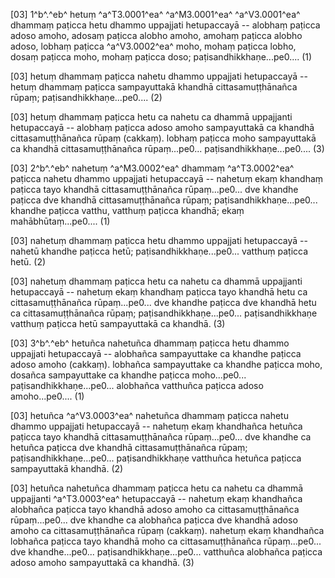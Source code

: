 [03] 1^b^.^eb^ hetuṃ ^a^T3.0001^ea^ ^a^M3.0001^ea^ ^a^V3.0001^ea^ dhammaṃ paṭicca hetu dhammo uppajjati hetupaccayā -- alobhaṃ paṭicca  adoso amoho, adosaṃ paṭicca alobho amoho, amohaṃ paṭicca alobho adoso,  lobhaṃ paṭicca ^a^V3.0002^ea^ moho, mohaṃ paṭicca lobho, dosaṃ paṭicca moho, mohaṃ paṭicca doso;  paṭisandhikkhaṇe...pe0.... (1)

[03] hetuṃ dhammaṃ paṭicca nahetu dhammo uppajjati hetupaccayā -- hetuṃ dhammaṃ paṭicca sampayuttakā  khandhā cittasamuṭṭhānañca rūpaṃ; paṭisandhikkhaṇe...pe0.... (2)

[03] hetuṃ dhammaṃ paṭicca hetu ca nahetu ca dhammā uppajjanti hetupaccayā -- alobhaṃ paṭicca  adoso amoho sampayuttakā ca khandhā cittasamuṭṭhānañca rūpaṃ (cakkaṃ). lobhaṃ paṭicca  moho sampayuttakā ca khandhā cittasamuṭṭhānañca rūpaṃ...pe0... paṭisandhikkhaṇe...pe0....  (3)

[03] 2^b^.^eb^ nahetuṃ ^a^M3.0002^ea^ dhammaṃ ^a^T3.0002^ea^ paṭicca nahetu dhammo uppajjati hetupaccayā -- nahetuṃ  ekaṃ khandhaṃ paṭicca tayo khandhā cittasamuṭṭhānañca rūpaṃ...pe0... dve khandhe paṭicca dve  khandhā cittasamuṭṭhānañca rūpaṃ; paṭisandhikkhaṇe...pe0... khandhe paṭicca vatthu, vatthuṃ  paṭicca khandhā; ekaṃ mahābhūtaṃ...pe0.... (1)

[03] nahetuṃ dhammaṃ paṭicca hetu dhammo uppajjati hetupaccayā -- nahetū khandhe paṭicca hetū;  paṭisandhikkhaṇe...pe0... vatthuṃ paṭicca hetū. (2)

[03] nahetuṃ dhammaṃ paṭicca hetu ca nahetu ca dhammā uppajjanti hetupaccayā -- nahetuṃ ekaṃ  khandhaṃ paṭicca tayo khandhā hetu ca cittasamuṭṭhānañca rūpaṃ...pe0... dve khandhe paṭicca  dve khandhā hetu ca cittasamuṭṭhānañca rūpaṃ; paṭisandhikkhaṇe...pe0... paṭisandhikkhaṇe vatthuṃ  paṭicca hetū sampayuttakā ca khandhā. (3)

[03] 3^b^.^eb^ hetuñca nahetuñca dhammaṃ paṭicca hetu dhammo uppajjati hetupaccayā -- alobhañca sampayuttake  ca khandhe paṭicca adoso amoho (cakkaṃ). lobhañca sampayuttake ca khandhe paṭicca  moho, dosañca sampayuttake ca khandhe paṭicca moho...pe0... paṭisandhikkhaṇe...pe0...  alobhañca vatthuñca paṭicca adoso amoho...pe0.... (1)

[03] hetuñca ^a^V3.0003^ea^ nahetuñca dhammaṃ paṭicca nahetu dhammo uppajjati hetupaccayā -- nahetuṃ ekaṃ khandhañca  hetuñca paṭicca tayo khandhā cittasamuṭṭhānañca rūpaṃ...pe0... dve khandhe ca hetuñca paṭicca  dve khandhā cittasamuṭṭhānañca rūpaṃ; paṭisandhikkhaṇe...pe0... paṭisandhikkhaṇe vatthuñca hetuñca  paṭicca sampayuttakā khandhā. (2)

[03] hetuñca nahetuñca dhammaṃ paṭicca hetu ca nahetu ca dhammā uppajjanti ^a^T3.0003^ea^ hetupaccayā -- nahetuṃ  ekaṃ khandhañca alobhañca paṭicca tayo khandhā adoso amoho ca cittasamuṭṭhānañca rūpaṃ...pe0...  dve khandhe ca alobhañca paṭicca dve khandhā adoso amoho ca cittasamuṭṭhānañca rūpaṃ (cakkaṃ).  nahetuṃ ekaṃ khandhañca lobhañca paṭicca tayo khandhā moho ca cittasamuṭṭhānañca rūpaṃ...pe0...  dve khandhe...pe0... paṭisandhikkhaṇe...pe0... vatthuñca alobhañca paṭicca adoso amoho  sampayuttakā ca khandhā. (3)
